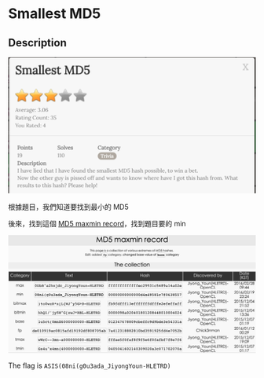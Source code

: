 # Smallest MD5

## Description

![img_SmallestMD5_1](img/img_SmallestMD5_1.png)

根據題目，我們知道要找到最小的 MD5

後來，找到這個 [MD5 maxmin record](http://0xf.kr/md5)，找到題目要的 min

![img_SmallestMD5_2](img/img_SmallestMD5_2.png)

The flag is `ASIS(08ni(g0u3ada_JiyongYoun-HLETRD)`

